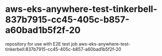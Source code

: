 # aws-eks-anywhere-test-tinkerbell-837b7915-cc45-405c-b857-a60bad1b5f2f-20
repository for use with E2E test job aws-eks-anywhere-test-tinkerbell:837b7915-cc45-405c-b857-a60bad1b5f2f-20
